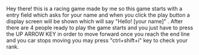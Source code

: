 Hey there!
this is a racing game made by me so this game starts with a entry field which asks for your name and when you click the play button a display screen will be shown which will say
"Hello! [your name]" . After there are 4 people ready to play the game starts and you just have to press the UP ARROW KEY in order to move forward once you reach the end line and you car stops moving you may press "ctrl+shift+i" key to check your rank.
